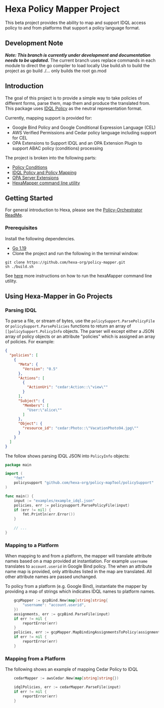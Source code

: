 # Hexa Policy Mapper Project

This beta project provides the ability to map and support IDQL access policy to and from platforms that support a policy language format.

## Development Note
**_Note: This branch is currently under development and documentation needs to be updated._**
The current branch uses replace commands in each module to direct the go compiler to load locally
Use build.sh to build the project as go build ./... only builds the root go.mod

## Introduction

The goal of this project is to provide a simple way to take policies of different forms, parse them, map them and produce
the translated from. This package uses [IDQL Policy](https://github.com/hexa-org/policy/blob/main/specs/IDQL-core-specification.md) as the neutral representation format.


Currently, mapping support is provided for:

* Google Bind Policy and Google Conditional Expression Language (CEL)
* AWS Verified Permissions and Cedar policy language including support for CEL
* OPA Extensions to Support IDQL and an OPA Extension Plugin to support ABAC policy (conditions) processing

The project is broken into the following parts:
* [Policy Conditions](CONDITIONS.md)
* [IDQL Policy and Policy Mapping](policySupport)
* [OPA Server Extensions ](server/ReadME.md)
* [HexaMapper command line utility](DEMO.md)

## Getting Started

For general introduction to Hexa, please see the [Policy-Orchestrator ReadMe](https://github.com/hexa-org/policy-orchestrator).

### Prerequisites

Install the following dependencies.

- [Go 1.19](https://go.dev)
- Clone the project and run the following in the terminal window:
```shell
git clone https://github.com/hexa-org/policy-mapper.git
sh ./build.sh
```

See [here](DEMO.md) more instructions on how to run the hexaMapper command line utility.

## Using Hexa-Mapper in Go Projects

### Parsing IDQL

To parse a file, or stream of bytes, use the `policySupport.ParsePolicyFile` or `policySupport.ParsePolicies` functions
to return an array of `[]policySupport.PolicyInfo` objects.  The parser will except either a JSON array of policy objects
or an attribute "policies" which is assigned an array of policies. For example:
```json
{
  "policies": [
    {
      "Meta": {
        "Version": "0.5"
      },
      "Actions": [
        {
          "ActionUri": "cedar:Action::\"view\""
        }
      ],
      "Subject": {
        "Members": [
          "User:\"alice\""
        ]
      },
      "Object": {
        "resource_id": "cedar:Photo::\"VacationPhoto94.jpg\""
      }
    }
  ]
}
```


The follow shows parsing IDQL JSON into `PolicyInfo` objects:

```go
package main

import (
	"fmt"
	policysupport "github.com/hexa-org/policy-mapTool/policySupport"
)

func main() {
	input := "examples/example_idql.json"
	policies, err := policysupport.ParsePolicyFile(input)
	if (err != nil) {
		fmt.Println(err.Error())
	}
	
	// ...
}
```

### Mapping to a Platform

When mapping to and from a platform, the mapper
will translate attribute names based on a map provided at instantiation.  For example `username` translates to `account.userid` in Google Bind policy.
The when an attribute name map is provided, only attributes listed in the map are translated. All other attribute names are passed unchanged.

To policy from a platform (e.g. Google Bind), instantiate the mapper by providing
a map of strings which indicates IDQL names to platform names. 

```go
    gcpMapper := gcpBind.New(map[string]string{
        "username": "account.userid",
    })
    assignments, err := gcpBind.ParseFile(input)
    if err != nil {
        reportError(err)
    }
    policies, err := gcpMapper.MapBindingAssignmentsToPolicy(assignments)
    if err != nil {
        reportError(err)
    }
```

### Mapping from a Platform

The following shows an example of mapping Cedar Policy to IDQL

```go
    cedarMapper := awsCedar.New(map[string]string{})

    idqlPolicies, err := cedarMapper.ParseFile(input)
    if err != nil {
        reportError(err)
    }
```